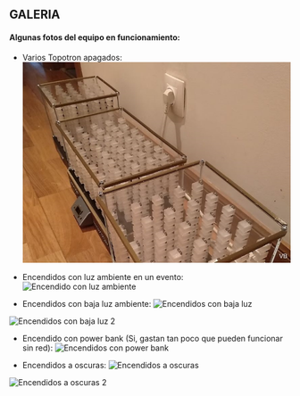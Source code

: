## GALERIA

#### Algunas fotos del equipo en funcionamiento:

- Varios Topotron apagados:
![Apagados](Apagados.png)

- Encendidos con luz ambiente en un evento:
![Encendido con luz ambiente](Encendidoconluzambiente.png)

- Encendidos con baja luz ambiente:
![Encendidos con baja luz](Encendidoconbajaluz.png)

![Encendidos con baja luz 2](Encendidoconbajaluz2.png)

- Encendido con power bank (Si, gastan tan poco que pueden funcionar sin red):
![Encendidos con power bank](encendidoconpowerbank.png)

- Encendidos a oscuras:
![Encendidos a oscuras](Encendidoaoscuras.png)

![Encendidos a oscuras 2](Encendidoaoscuras2.png)

